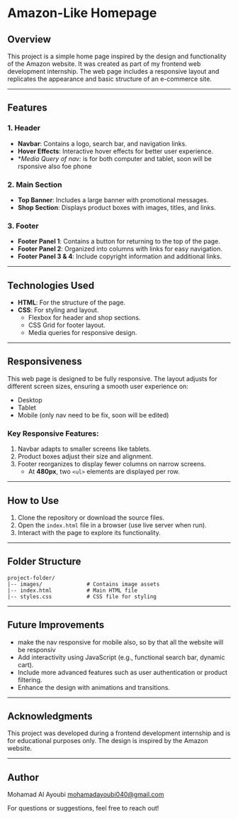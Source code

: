 # Amazon-Like Homepage

## Overview
This project is a simple home page inspired by the design and functionality of the Amazon website. It was created as part of my frontend web development internship. The web page includes a responsive layout and replicates the appearance and basic structure of an e-commerce site.

---

## Features
### 1. **Header**
   - **Navbar**: Contains a logo, search bar, and navigation links.
   - **Hover Effects**: Interactive hover effects for better user experience.
   - **Media Query of nav:* is for both computer and tablet, soon will be rsponsive also foe phone

### 2. **Main Section**
   - **Top Banner**: Includes a large banner with promotional messages.
   - **Shop Section**: Displays product boxes with images, titles, and links.

### 3. **Footer**
   - **Footer Panel 1**: Contains a button for returning to the top of the page.
   - **Footer Panel 2**: Organized into columns with links for easy navigation.
   - **Footer Panel 3 & 4**: Include copyright information and additional links.

---

## Technologies Used
- **HTML**: For the structure of the page.
- **CSS**: For styling and layout.
  - Flexbox for header and shop sections.
  - CSS Grid for footer layout.
  - Media queries for responsive design.

---

## Responsiveness
This web page is designed to be fully responsive. The layout adjusts for different screen sizes, ensuring a smooth user experience on:
- Desktop
- Tablet
- Mobile (only nav need to be fix, soon will be edited)

### Key Responsive Features:
1. Navbar adapts to smaller screens like tablets.
2. Product boxes adjust their size and alignment.
3. Footer reorganizes to display fewer columns on narrow screens.
   - At **480px**, two `<ul>` elements are displayed per row.

---

## How to Use
1. Clone the repository or download the source files.
2. Open the `index.html` file in a browser (use live server when run).
3. Interact with the page to explore its functionality.

---

## Folder Structure
```
project-folder/
|-- images/              # Contains image assets
|-- index.html           # Main HTML file
|-- styles.css           # CSS file for styling
```

---

## Future Improvements
- make the nav responsive for mobile also, so by that all the website will be responsiv
- Add interactivity using JavaScript (e.g., functional search bar, dynamic cart).
- Include more advanced features such as user authentication or product filtering.
- Enhance the design with animations and transitions.

---

## Acknowledgments
This project was developed during a frontend development internship and is for educational purposes only. The design is inspired by the Amazon website.

---

## Author
Mohamad Al Ayoubi
mohamadayoubi040@gmail.com

For questions or suggestions, feel free to reach out!

